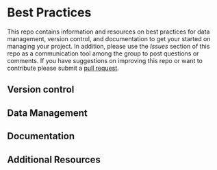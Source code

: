 # Best Practices

This repo contains information and resources on best practices for data management, version control, and documentation to get your started on managing your project. In addition, please use the _Issues_ section of this repo as a communication tool among the group to post questions or comments. If you have suggestions on improving this repo or want to contribute please submit a [pull request](https://help.github.com/articles/about-pull-requests/).

## Version control

## Data Management

## Documentation

## Additional Resources
